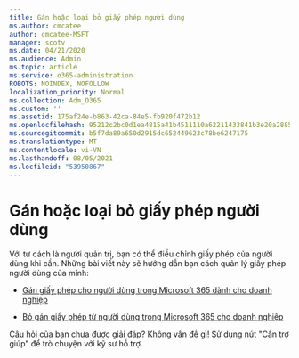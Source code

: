 ```yaml
---
title: Gán hoặc loại bỏ giấy phép người dùng
ms.author: cmcatee
author: cmcatee-MSFT
manager: scotv
ms.date: 04/21/2020
ms.audience: Admin
ms.topic: article
ms.service: o365-administration
ROBOTS: NOINDEX, NOFOLLOW
localization_priority: Normal
ms.collection: Adm_O365
ms.custom: ''
ms.assetid: 175af24e-b863-42ca-84e5-fb920f472b12
ms.openlocfilehash: 95212c2bc0d1ea4815a41b4511110a62211433841b3e20a28856773a3d42884d
ms.sourcegitcommit: b5f7da89a650d2915dc652449623c78be6247175
ms.translationtype: MT
ms.contentlocale: vi-VN
ms.lasthandoff: 08/05/2021
ms.locfileid: "53950867"
---
```

# <a name="assign-or-remove-user-licenses"></a>Gán hoặc loại bỏ giấy phép người dùng

Với tư cách là người quản trị, bạn có thể điều chỉnh giấy phép của người dùng khi cần. Những bài viết này sẽ hướng dẫn bạn cách quản lý giấy phép người dùng của mình:
  
- [Gán giấy phép cho người dùng trong Microsoft 365 dành cho doanh nghiệp](https://docs.microsoft.com/azure/active-directory/fundamentals/license-users-groups?context=azure/active-directory/users-groups-roles/context/ugr-context)

- [Bỏ gán giấy phép từ người dùng trong Microsoft 365 cho doanh nghiệp](https://docs.microsoft.com/azure/active-directory/fundamentals/license-users-groups?context=azure/active-directory/users-groups-roles/context/ugr-context#remove-a-license)

Câu hỏi của bạn chưa được giải đáp? Không vấn đề gì! Sử dụng nút "Cần trợ giúp" để trò chuyện với kỹ sư hỗ trợ.